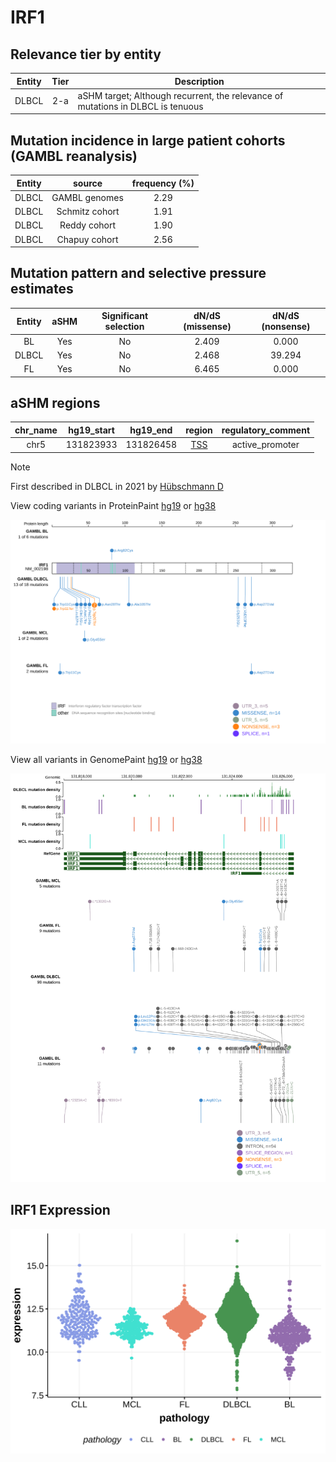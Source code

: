 # IRF1

## Relevance tier by entity

|Entity|Tier|Description                              |
|:------:|:----:|-----------------------------------------|
|DLBCL |2-a | aSHM target; Although recurrent, the relevance of mutations in DLBCL is tenuous |

## Mutation incidence in large patient cohorts (GAMBL reanalysis)

|Entity|source        |frequency (%)|
|:------:|:--------------:|:-------------:|
|DLBCL |GAMBL genomes |2.29         |
|DLBCL |Schmitz cohort|1.91         |
|DLBCL |Reddy cohort  |1.90         |
|DLBCL |Chapuy cohort |2.56         |

## Mutation pattern and selective pressure estimates

|Entity|aSHM|Significant selection|dN/dS (missense)|dN/dS (nonsense)|
|:------:|:----:|:---------------------:|:----------------:|:----------------:|
|BL    |Yes |No                   |2.409           | 0.000          |
|DLBCL |Yes |No                   |2.468           |39.294          |
|FL    |Yes |No                   |6.465           | 0.000          |

## aSHM regions

|chr_name|hg19_start|hg19_end |region                                                                                     |regulatory_comment|
|:--------:|:----------:|:---------:|:-------------------------------------------------------------------------------------------:|:------------------:|
|chr5    |131823933 |131826458|[TSS](https://genome.ucsc.edu/s/rdmorin/GAMBL%20hg19?position=chr5%3A131823933%2D131826458)|active_promoter   |

> [!NOTE]
> First described in DLBCL in 2021 by [Hübschmann D](https://pubmed.ncbi.nlm.nih.gov/33953289)


View coding variants in ProteinPaint [hg19](https://morinlab.github.io/LLMPP/GAMBL/IRF1_protein.html)  or [hg38](https://morinlab.github.io/LLMPP/GAMBL/IRF1_protein_hg38.html)

![image](images/proteinpaint/IRF1_NM_002198.svg)

View all variants in GenomePaint [hg19](https://morinlab.github.io/LLMPP/GAMBL/IRF1.html)  or [hg38](https://morinlab.github.io/LLMPP/GAMBL/IRF1_hg38.html)

![image](images/proteinpaint/IRF1.svg)
## IRF1 Expression
![image](images/gene_expression/IRF1_by_pathology.svg)
